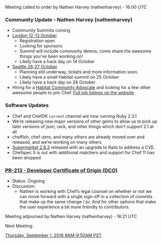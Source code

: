 Meeting called to order by Nathen Harvey (nathenharvey) - 16:00 UTC

### Community Update - Nathen Harvey (nathenharvey)

* Community Summits coming
* [London 12-13 October](https://summit.chef.io/london/)
  * Registration open
  * Looking for sponsors
  * Summit will include community demos, come share the awesome things you've been working on!
  * Likely have a hack day on 14 October
* [Seattle 26-27 October](https://summit.chef.io/)
  * Planning still underway, tickets and more information soon.
  * Likely have a small Habitat summit on 25 October
  * Likely have a hack day on 28 October
* Hiring for a [Habitat Community Advocate](https://www.chef.io/careers/detail/?jobId=oznL3fwu) and looking for a few other awesome people to join Chef.  [Full job listings on the website](https://www.chef.io/careers/).

### Software Updates

* Chef and ChefDK `current` channel are now running Ruby 2.3.1
* We’re releasing new major versions of other gems to allow us to pick up later versions of json, rack, and other things which don’t support 2.1 at all
* cheffish, chef-zero, and many others are already moved over and released, and we’re working on many others
* [Supermarket 2.8.3](https://github.com/chef/supermarket/releases/tag/2.8.3) released with an upgrade to Rails to address a CVE.
* Chefspec 5 is out with additional matchers and support for Chef 11 has been dropped

### [PR-213 - Developer Certificate of Origin (DCO)](https://github.com/chef/chef-rfc/pull/213)
* Status: Ongoing
* Discussion:
  *  Nathen is working with Chef’s legal counsel on whether or not we can move forward with a single sign-off in a collection of commits that make up the same change / pr.  And for other options that make the user experience a bit more friendly to contributors.

Meeting adjourned by Nathen Harvey (nathenharvey) - 16:21 UTC

Next Meeting:

[Thursday, September 1, 2016 9AM-9:50AM PST](http://everytimezone.com/#2016-9-1,240,cn3)